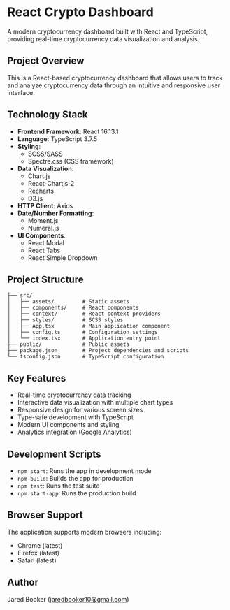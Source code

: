 # React Crypto Dashboard

A modern cryptocurrency dashboard built with React and TypeScript, providing real-time cryptocurrency data visualization and analysis.

## Project Overview

This is a React-based cryptocurrency dashboard that allows users to track and analyze cryptocurrency data through an intuitive and responsive user interface.

## Technology Stack

- **Frontend Framework**: React 16.13.1
- **Language**: TypeScript 3.7.5
- **Styling**: 
  - SCSS/SASS
  - Spectre.css (CSS framework)
- **Data Visualization**:
  - Chart.js
  - React-Chartjs-2
  - Recharts
  - D3.js
- **HTTP Client**: Axios
- **Date/Number Formatting**:
  - Moment.js
  - Numeral.js
- **UI Components**:
  - React Modal
  - React Tabs
  - React Simple Dropdown

## Project Structure

```
├── src/
│   ├── assets/         # Static assets
│   ├── components/     # React components
│   ├── context/        # React context providers
│   ├── styles/         # SCSS styles
│   ├── App.tsx         # Main application component
│   ├── config.ts       # Configuration settings
│   └── index.tsx       # Application entry point
├── public/             # Public assets
├── package.json        # Project dependencies and scripts
└── tsconfig.json       # TypeScript configuration
```

## Key Features

- Real-time cryptocurrency data tracking
- Interactive data visualization with multiple chart types
- Responsive design for various screen sizes
- Type-safe development with TypeScript
- Modern UI components and styling
- Analytics integration (Google Analytics)

## Development Scripts

- `npm start`: Runs the app in development mode
- `npm build`: Builds the app for production
- `npm test`: Runs the test suite
- `npm start-app`: Runs the production build

## Browser Support

The application supports modern browsers including:
- Chrome (latest)
- Firefox (latest)
- Safari (latest)

## Author

Jared Booker (jaredbooker10@gmail.com) 
